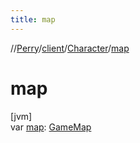 ```yaml
---
title: map
---
```

//[Perry](../../../index.html)/[client](../index.html)/[Character](index.html)/[map](map.html)



# map



[jvm]\
var [map](map.html): [GameMap](../../server.maps/-game-map/index.html)




